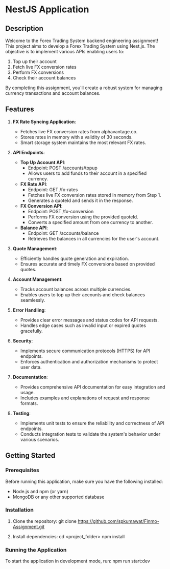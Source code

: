 # NestJS Application

## Description

Welcome to the Forex Trading System backend engineering assignment! This project aims to develop a Forex Trading System using Nest.js. The objective is to implement various APIs enabling users to:

1. Top up their account
2. Fetch live FX conversion rates
3. Perform FX conversions
4. Check their account balances

By completing this assignment, you'll create a robust system for managing currency transactions and account balances.

## Features

1. **FX Rate Syncing Application**:
   - Fetches live FX conversion rates from alphavantage.co.
   - Stores rates in memory with a validity of 30 seconds.
   - Smart storage system maintains the most relevant FX rates.

2. **API Endpoints**:
   - **Top Up Account API**:
     - Endpoint: POST /accounts/topup
     - Allows users to add funds to their account in a specified currency.
   - **FX Rate API**:
     - Endpoint: GET /fx-rates
     - Fetches live FX conversion rates stored in memory from Step 1.
     - Generates a quoteId and sends it in the response.
   - **FX Conversion API**:
     - Endpoint: POST /fx-conversion
     - Performs FX conversion using the provided quoteId.
     - Converts a specified amount from one currency to another.
   - **Balance API**:
     - Endpoint: GET /accounts/balance
     - Retrieves the balances in all currencies for the user's account.

3. **Quote Management**:
   - Efficiently handles quote generation and expiration.
   - Ensures accurate and timely FX conversions based on provided quotes.

4. **Account Management**:
   - Tracks account balances across multiple currencies.
   - Enables users to top up their accounts and check balances seamlessly.

5. **Error Handling**:
   - Provides clear error messages and status codes for API requests.
   - Handles edge cases such as invalid input or expired quotes gracefully.

6. **Security**:
   - Implements secure communication protocols (HTTPS) for API endpoints.
   - Enforces authentication and authorization mechanisms to protect user data.

7. **Documentation**:
   - Provides comprehensive API documentation for easy integration and usage.
   - Includes examples and explanations of request and response formats.

8. **Testing**:
   - Implements unit tests to ensure the reliability and correctness of API endpoints.
   - Conducts integration tests to validate the system's behavior under various scenarios.



## Getting Started

### Prerequisites

Before running this application, make sure you have the following installed:

- Node.js and npm (or yarn)
- MongoDB or any other supported database

### Installation

1. Clone the repository:
git clone https://github.com/spkumawat/Finmo-Assignment.git



2. Install dependencies:
cd <project_folder>
npm install

### Running the Application

To start the application in development mode, run:
npm run start:dev



